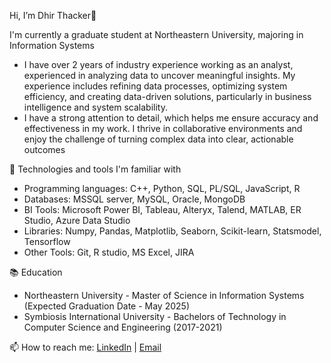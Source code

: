 Hi, I’m Dhir Thacker👋 

I'm currently a graduate student at Northeastern University, majoring in Information Systems

- I have over 2 years of industry experience working as an analyst, experienced in analyzing data to uncover meaningful insights. My experience includes refining data processes, optimizing system efficiency, and creating data-driven solutions, particularly in business intelligence and system scalability.
- I have a strong attention to detail, which helps me ensure accuracy and effectiveness in my work. I thrive in collaborative environments and enjoy the challenge of turning complex data into clear, actionable outcomes

🔧 Technologies and tools I'm familiar with

- Programming languages: C++, Python, SQL, PL/SQL, JavaScript, R
- Databases: MSSQL server, MySQL, Oracle, MongoDB
- BI Tools: Microsoft Power BI, Tableau, Alteryx, Talend, MATLAB, ER Studio, Azure Data Studio
- Libraries: Numpy, Pandas, Matplotlib, Seaborn, Scikit-learn, Statsmodel, Tensorflow 
-	Other Tools: Git, R studio, MS Excel, JIRA


📚 Education

- Northeastern University - Master of Science in Information Systems (Expected Graduation Date - May 2025)
- Symbiosis International University - Bachelors of Technology in Computer Science and Engineering (2017-2021)

📫 How to reach me: [LinkedIn][1] | [Email][2]

[1]: http://linkedin.com/in/dhirthacker7/  "LinkedIn"
[2]: mailto:dhirthacker7@gmail.com   "Email"


<!---
dhirthacker7/dhirthacker7 is a ✨ special ✨ repository because its `README.md` (this file) appears on your GitHub profile.
You can click the Preview link to take a look at your changes.
--->
